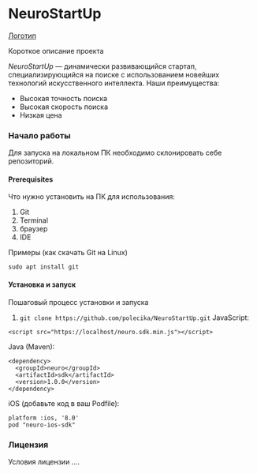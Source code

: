 # NeuroStartUp
[Логотип](https://camo.githubusercontent.com/c6727c717cad1e4820481abb87524f90782445c5/68747470733a2f2f692e696d6775722e636f6d2f495a4f525769492e706e67)

Короткое описание проекта

*NeuroStartUp* — динамически развивающийся стартап, специализирующийся на поиске с использованием новейших технологий искусственного интеллекта. Наши преимущества:
* Высокая точность поиска
* Высокая скорость поиска
* Низкая цена


### Начало работы

Для запуска на локальном ПК необходимо склонировать себе репозиторий.
#### Prerequisites

Что нужно установить на ПК для использования:
1. Git
2. Terminal
3. браузер
4. IDE

Примеры (как скачать Git на Linux)

`sudo apt install git`

#### Установка и запуск

Пошаговый процесс установки и запуска
1. ```git clone https://github.com/polecika/NeuroStartUp.git```
JavaScript:

```<script src="https://localhost/neuro.sdk.min.js"></script>```

Java (Maven):
```
<dependency>
  <groupId>neuro</groupId>
  <artifactId>sdk</artifactId>
  <version>1.0.0</version>
</dependency>
```

iOS (добавьте код в ваш Podfile):

```
platform :ios, '8.0'
pod "neuro-ios-sdk"
```


### Лицензия

Условия лицензии ....
